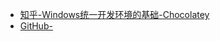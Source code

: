 - [知乎-Windows统一开发环境的基础-Chocolatey](https://zhuanlan.zhihu.com/p/53421288v)
- [GitHub-](https://github.com/chocolatey/choco)